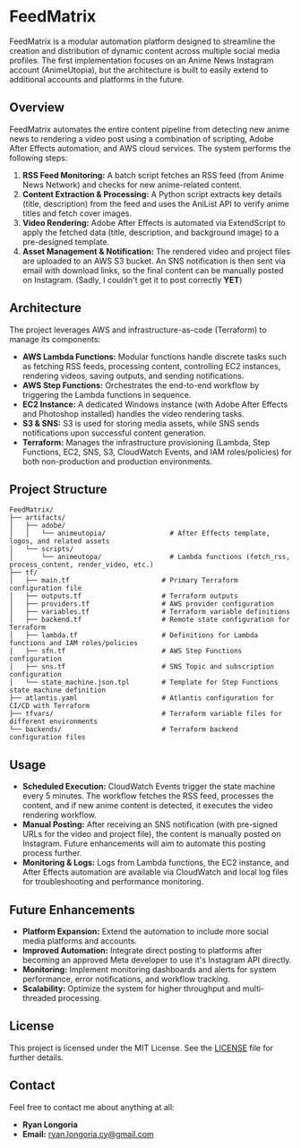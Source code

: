 # FeedMatrix

FeedMatrix is a modular automation platform designed to streamline the creation and distribution of dynamic content across multiple social media profiles. The first implementation focuses on an Anime News Instagram account (AnimeUtopia), but the architecture is built to easily extend to additional accounts and platforms in the future.

## Overview

FeedMatrix automates the entire content pipeline from detecting new anime news to rendering a video post using a combination of scripting, Adobe After Effects automation, and AWS cloud services. The system performs the following steps:

1. **RSS Feed Monitoring:** A batch script fetches an RSS feed (from Anime News Network) and checks for new anime-related content.
2. **Content Extraction & Processing:** A Python script extracts key details (title, description) from the feed and uses the AniList API to verify anime titles and fetch cover images.
3. **Video Rendering:** Adobe After Effects is automated via ExtendScript to apply the fetched data (title, description, and background image) to a pre-designed template.
4. **Asset Management & Notification:** The rendered video and project files are uploaded to an AWS S3 bucket. An SNS notification is then sent via email with download links, so the final content can be manually posted on Instagram. (Sadly, I couldn't get it to post correctly **YET**)

## Architecture

The project leverages AWS and infrastructure-as-code (Terraform) to manage its components:

- **AWS Lambda Functions:** Modular functions handle discrete tasks such as fetching RSS feeds, processing content, controlling EC2 instances, rendering videos, saving outputs, and sending notifications.
- **AWS Step Functions:** Orchestrates the end-to-end workflow by triggering the Lambda functions in sequence.
- **EC2 Instance:** A dedicated Windows instance (with Adobe After Effects and Photoshop installed) handles the video rendering tasks.
- **S3 & SNS:** S3 is used for storing media assets, while SNS sends notifications upon successful content generation.
- **Terraform:** Manages the infrastructure provisioning (Lambda, Step Functions, EC2, SNS, S3, CloudWatch Events, and IAM roles/policies) for both non-production and production environments.

## Project Structure

```
FeedMatrix/
├── artifacts/
│   ├── adobe/
│   │   └── animeutopia/                # After Effects template, logos, and related assets
│   └── scripts/
│       └── animeutopa/                 # Lambda functions (fetch_rss, process_content, render_video, etc.)
├── tf/
│   ├── main.tf                       # Primary Terraform configuration file
│   ├── outputs.tf                    # Terraform outputs
│   ├── providers.tf                  # AWS provider configuration
│   ├── variables.tf                  # Terraform variable definitions
│   ├── backend.tf                    # Remote state configuration for Terraform
│   ├── lambda.tf                     # Definitions for Lambda functions and IAM roles/policies
│   ├── sfn.tf                        # AWS Step Functions configuration
│   ├── sns.tf                        # SNS Topic and subscription configuration
│   └── state_machine.json.tpl        # Template for Step Functions state machine definition
├── atlantis.yaml                     # Atlantis configuration for CI/CD with Terraform
├── tfvars/                           # Terraform variable files for different environments
└── backends/                         # Terraform backend configuration files
```

## Usage

- **Scheduled Execution:** CloudWatch Events trigger the state machine every 5 minutes. The workflow fetches the RSS feed, processes the content, and if new anime content is detected, it executes the video rendering workflow.
- **Manual Posting:** After receiving an SNS notification (with pre-signed URLs for the video and project file), the content is manually posted on Instagram. Future enhancements will aim to automate this posting process further.
- **Monitoring & Logs:** Logs from Lambda functions, the EC2 instance, and After Effects automation are available via CloudWatch and local log files for troubleshooting and performance monitoring.

## Future Enhancements

- **Platform Expansion:** Extend the automation to include more social media platforms and accounts.
- **Improved Automation:** Integrate direct posting to platforms after becoming an approved Meta developer to use it's Instagram API directly.
- **Monitoring:** Implement monitoring dashboards and alerts for system performance, error notifications, and workflow tracking.
- **Scalability:** Optimize the system for higher throughput and multi-threaded processing.

## License

This project is licensed under the MIT License. See the [LICENSE](LICENSE) file for further details.

## Contact

Feel free to contact me about anything at all:
- **Ryan Longoria**
- **Email:** [ryan.longoria.cy@gmail.com](mailto:ryan.longoria.cy@gmail.com)